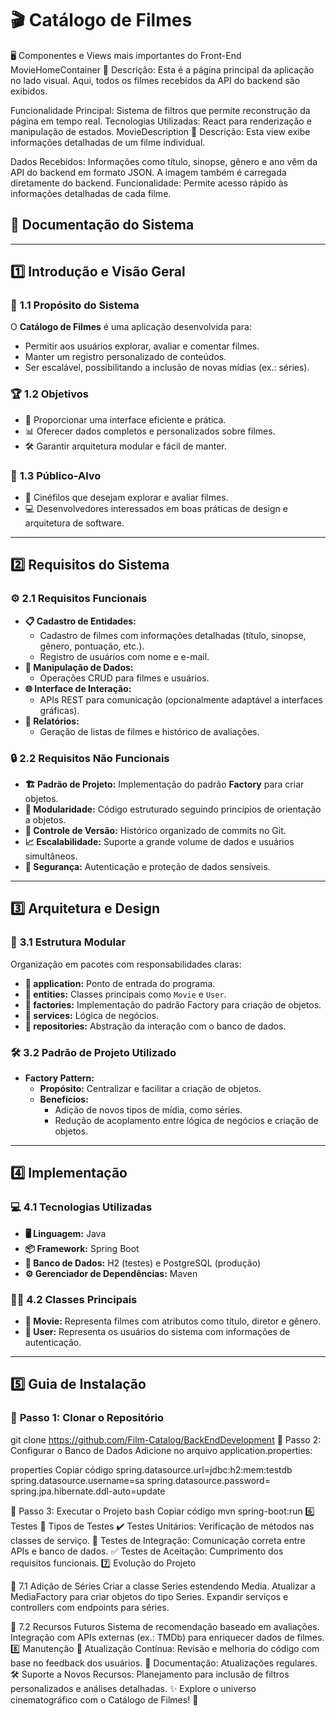 # 🎬 **Catálogo de Filmes**  

🖥️ Componentes e Views mais importantes do Front-End
MovieHomeContainer
📍 Descrição:
Esta é a página principal da aplicação no lado visual. Aqui, todos os filmes recebidos da API do backend são exibidos.

Funcionalidade Principal: Sistema de filtros que permite reconstrução da página em tempo real.
Tecnologias Utilizadas: React para renderização e manipulação de estados.
MovieDescription
📍 Descrição:
Esta view exibe informações detalhadas de um filme individual.

Dados Recebidos:
Informações como título, sinopse, gênero e ano vêm da API do backend em formato JSON.
A imagem também é carregada diretamente do backend.
Funcionalidade:
Permite acesso rápido às informações detalhadas de cada filme.


## 📖 **Documentação do Sistema**  

---

## 1️⃣ **Introdução e Visão Geral**

### 🎯 **1.1 Propósito do Sistema**
O **Catálogo de Filmes** é uma aplicação desenvolvida para:
- Permitir aos usuários explorar, avaliar e comentar filmes.  
- Manter um registro personalizado de conteúdos.  
- Ser escalável, possibilitando a inclusão de novas mídias (ex.: séries).  

### 🏆 **1.2 Objetivos**
- 🌟 Proporcionar uma interface eficiente e prática.  
- 📊 Oferecer dados completos e personalizados sobre filmes.  
- 🛠️ Garantir arquitetura modular e fácil de manter.  

### 👥 **1.3 Público-Alvo**
- 🎥 Cinéfilos que desejam explorar e avaliar filmes.  
- 💻 Desenvolvedores interessados em boas práticas de design e arquitetura de software.  

---

## 2️⃣ **Requisitos do Sistema**

### ⚙️ **2.1 Requisitos Funcionais**
- **📋 Cadastro de Entidades:**  
  - Cadastro de filmes com informações detalhadas (título, sinopse, gênero, pontuação, etc.).  
  - Registro de usuários com nome e e-mail.  
- **🔄 Manipulação de Dados:**  
  - Operações CRUD para filmes e usuários.  
- **🌐 Interface de Interação:**  
  - APIs REST para comunicação (opcionalmente adaptável a interfaces gráficas).  
- **📑 Relatórios:**  
  - Geração de listas de filmes e histórico de avaliações.  

### 🔒 **2.2 Requisitos Não Funcionais**
- **🏗️ Padrão de Projeto:** Implementação do padrão **Factory** para criar objetos.  
- **📂 Modularidade:** Código estruturado seguindo princípios de orientação a objetos.  
- **📜 Controle de Versão:** Histórico organizado de commits no Git.  
- **📈 Escalabilidade:** Suporte a grande volume de dados e usuários simultâneos.  
- **🔐 Segurança:** Autenticação e proteção de dados sensíveis.  

---

## 3️⃣ **Arquitetura e Design**

### 🧩 **3.1 Estrutura Modular**
Organização em pacotes com responsabilidades claras:  
- **📂 application:** Ponto de entrada do programa.  
- **📂 entities:** Classes principais como `Movie` e `User`.  
- **📂 factories:** Implementação do padrão Factory para criação de objetos.  
- **📂 services:** Lógica de negócios.  
- **📂 repositories:** Abstração da interação com o banco de dados.  

### 🛠️ **3.2 Padrão de Projeto Utilizado**
- **Factory Pattern:**  
  - **Propósito:** Centralizar e facilitar a criação de objetos.  
  - **Benefícios:**  
    - Adição de novos tipos de mídia, como séries.  
    - Redução de acoplamento entre lógica de negócios e criação de objetos.  

---

## 4️⃣ **Implementação**

### 💻 **4.1 Tecnologias Utilizadas**
- **🖥️ Linguagem:** Java  
- **📦 Framework:** Spring Boot  
- **💾 Banco de Dados:** H2 (testes) e PostgreSQL (produção)  
- **⚙️ Gerenciador de Dependências:** Maven  

### 🧑‍💻 **4.2 Classes Principais**
- **🎥 Movie:** Representa filmes com atributos como título, diretor e gênero.  
- **👤 User:** Representa os usuários do sistema com informações de autenticação.  

---

## 5️⃣ **Guia de Instalação**

### 📝 **Passo 1: Clonar o Repositório**
git clone https://github.com/Film-Catalog/BackEndDevelopment
🔧 Passo 2: Configurar o Banco de Dados
Adicione no arquivo application.properties:

properties
Copiar código
spring.datasource.url=jdbc:h2:mem:testdb
spring.datasource.username=sa
spring.datasource.password=
spring.jpa.hibernate.ddl-auto=update

🚀 Passo 3: Executar o Projeto
bash
Copiar código
mvn spring-boot:run
6️⃣ Testes
🧪 Tipos de Testes
✔️ Testes Unitários: Verificação de métodos nas classes de serviço.
🔗 Testes de Integração: Comunicação correta entre APIs e banco de dados.
✅ Testes de Aceitação: Cumprimento dos requisitos funcionais.
7️⃣ Evolução do Projeto

📌 7.1 Adição de Séries
Criar a classe Series estendendo Media.
Atualizar a MediaFactory para criar objetos do tipo Series.
Expandir serviços e controllers com endpoints para séries.

🌟 7.2 Recursos Futuros
Sistema de recomendação baseado em avaliações.
Integração com APIs externas (ex.: TMDb) para enriquecer dados de filmes.
8️⃣ Manutenção
🔄 Atualização Contínua: Revisão e melhoria do código com base no feedback dos usuários.
📘 Documentação: Atualizações regulares.
🛠️ Suporte a Novos Recursos: Planejamento para inclusão de filtros personalizados e análises detalhadas.
✨ Explore o universo cinematográfico com o Catálogo de Filmes! 🎥
